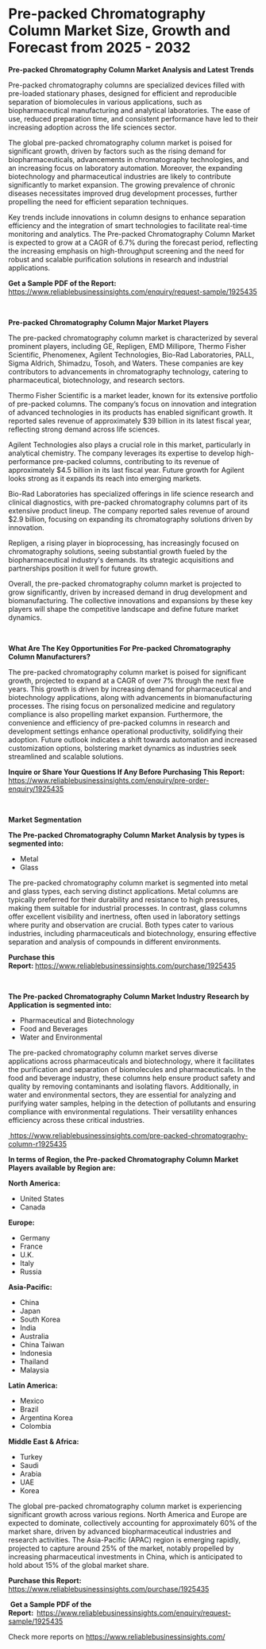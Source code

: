 <p><h1>Pre-packed Chromatography Column Market Size, Growth and Forecast from 2025 - 2032</h1></p><p><strong>Pre-packed Chromatography Column Market Analysis and Latest Trends</strong></p>
<p><p>Pre-packed chromatography columns are specialized devices filled with pre-loaded stationary phases, designed for efficient and reproducible separation of biomolecules in various applications, such as biopharmaceutical manufacturing and analytical laboratories. The ease of use, reduced preparation time, and consistent performance have led to their increasing adoption across the life sciences sector.</p><p>The global pre-packed chromatography column market is poised for significant growth, driven by factors such as the rising demand for biopharmaceuticals, advancements in chromatography technologies, and an increasing focus on laboratory automation. Moreover, the expanding biotechnology and pharmaceutical industries are likely to contribute significantly to market expansion. The growing prevalence of chronic diseases necessitates improved drug development processes, further propelling the need for efficient separation techniques.</p><p>Key trends include innovations in column designs to enhance separation efficiency and the integration of smart technologies to facilitate real-time monitoring and analytics. The Pre-packed Chromatography Column Market is expected to grow at a CAGR of 6.7% during the forecast period, reflecting the increasing emphasis on high-throughput screening and the need for robust and scalable purification solutions in research and industrial applications.</p></p>
<p><strong>Get a Sample PDF of the Report:&nbsp;</strong> <a href="https://www.reliablebusinessinsights.com/enquiry/request-sample/1925435?utm_campaign=2247&utm_medium=2&utm_source=Github&utm_content=ia&utm_term=28032025&utm_id=pre-packed-chromatography-column">https://www.reliablebusinessinsights.com/enquiry/request-sample/1925435</a></p>
<p>&nbsp;</p>
<p><strong>Pre-packed Chromatography Column Major Market Players</strong></p>
<p><p>The pre-packed chromatography column market is characterized by several prominent players, including GE, Repligen, EMD Millipore, Thermo Fisher Scientific, Phenomenex, Agilent Technologies, Bio-Rad Laboratories, PALL, Sigma Aldrich, Shimadzu, Tosoh, and Waters. These companies are key contributors to advancements in chromatography technology, catering to pharmaceutical, biotechnology, and research sectors.</p><p>Thermo Fisher Scientific is a market leader, known for its extensive portfolio of pre-packed columns. The company’s focus on innovation and integration of advanced technologies in its products has enabled significant growth. It reported sales revenue of approximately $39 billion in its latest fiscal year, reflecting strong demand across life sciences.</p><p>Agilent Technologies also plays a crucial role in this market, particularly in analytical chemistry. The company leverages its expertise to develop high-performance pre-packed columns, contributing to its revenue of approximately $4.5 billion in its last fiscal year. Future growth for Agilent looks strong as it expands its reach into emerging markets.</p><p>Bio-Rad Laboratories has specialized offerings in life science research and clinical diagnostics, with pre-packed chromatography columns part of its extensive product lineup. The company reported sales revenue of around $2.9 billion, focusing on expanding its chromatography solutions driven by innovation.</p><p>Repligen, a rising player in bioprocessing, has increasingly focused on chromatography solutions, seeing substantial growth fueled by the biopharmaceutical industry's demands. Its strategic acquisitions and partnerships position it well for future growth.</p><p>Overall, the pre-packed chromatography column market is projected to grow significantly, driven by increased demand in drug development and biomanufacturing. The collective innovations and expansions by these key players will shape the competitive landscape and define future market dynamics.</p></p>
<p>&nbsp;</p>
<p><strong>What Are The Key Opportunities For Pre-packed Chromatography Column Manufacturers?</strong></p>
<p><p>The pre-packed chromatography column market is poised for significant growth, projected to expand at a CAGR of over 7% through the next five years. This growth is driven by increasing demand for pharmaceutical and biotechnology applications, along with advancements in biomanufacturing processes. The rising focus on personalized medicine and regulatory compliance is also propelling market expansion. Furthermore, the convenience and efficiency of pre-packed columns in research and development settings enhance operational productivity, solidifying their adoption. Future outlook indicates a shift towards automation and increased customization options, bolstering market dynamics as industries seek streamlined and scalable solutions.</p></p>
<p><strong>Inquire or Share Your Questions If Any Before Purchasing This Report:</strong> <a href="https://www.reliablebusinessinsights.com/enquiry/pre-order-enquiry/1925435?utm_campaign=2247&utm_medium=2&utm_source=Github&utm_content=ia&utm_term=28032025&utm_id=pre-packed-chromatography-column">https://www.reliablebusinessinsights.com/enquiry/pre-order-enquiry/1925435</a></p>
<p>&nbsp;</p>
<p><strong>Market Segmentation</strong></p>
<p><strong>The Pre-packed Chromatography Column Market Analysis by types is segmented into:</strong></p>
<p><ul><li>Metal</li><li>Glass</li></ul></p>
<p><p>The pre-packed chromatography column market is segmented into metal and glass types, each serving distinct applications. Metal columns are typically preferred for their durability and resistance to high pressures, making them suitable for industrial processes. In contrast, glass columns offer excellent visibility and inertness, often used in laboratory settings where purity and observation are crucial. Both types cater to various industries, including pharmaceuticals and biotechnology, ensuring effective separation and analysis of compounds in different environments.</p></p>
<p><strong>Purchase this Report:&nbsp;</strong><a href="https://www.reliablebusinessinsights.com/purchase/1925435?utm_campaign=2247&utm_medium=2&utm_source=Github&utm_content=ia&utm_term=28032025&utm_id=pre-packed-chromatography-column">https://www.reliablebusinessinsights.com/purchase/1925435</a></p>
<p>&nbsp;</p>
<p><strong>The Pre-packed Chromatography Column Market Industry Research by Application is segmented into:</strong></p>
<p><ul><li>Pharmaceutical and Biotechnology</li><li>Food and Beverages</li><li>Water and Environmental</li></ul></p>
<p><p>The pre-packed chromatography column market serves diverse applications across pharmaceuticals and biotechnology, where it facilitates the purification and separation of biomolecules and pharmaceuticals. In the food and beverage industry, these columns help ensure product safety and quality by removing contaminants and isolating flavors. Additionally, in water and environmental sectors, they are essential for analyzing and purifying water samples, helping in the detection of pollutants and ensuring compliance with environmental regulations. Their versatility enhances efficiency across these critical industries.</p></p>
<p><a href="https://www.reliablebusinessinsights.com/pre-packed-chromatography-column-r1925435?utm_campaign=2247&utm_medium=2&utm_source=Github&utm_content=ia&utm_term=28032025&utm_id=pre-packed-chromatography-column">&nbsp;https://www.reliablebusinessinsights.com/pre-packed-chromatography-column-r1925435</a></p>
<p><strong>In terms of Region, the Pre-packed Chromatography Column Market Players available by Region are:</strong></p>
<p>
    <p> <strong> North America: </strong>
        <ul>
            <li>United States</li>
            <li>Canada</li>
        </ul>
        </p> 
    <p> <strong> Europe: </strong>
        <ul>
            <li>Germany</li>
            <li>France</li>
            <li>U.K.</li>
            <li>Italy</li>
            <li>Russia</li>
        </ul>
        </p> 
    <p> <strong> Asia-Pacific: </strong>
        <ul>
            <li>China</li>
            <li>Japan</li>
            <li>South Korea</li>
            <li>India</li>
            <li>Australia</li>
            <li>China Taiwan</li>
            <li>Indonesia</li>
            <li>Thailand</li>
            <li>Malaysia</li>
        </ul>
        </p> 
    <p> <strong> Latin America: </strong>
        <ul>
            <li>Mexico</li>
            <li>Brazil</li>
            <li>Argentina Korea</li>
            <li>Colombia</li>
        </ul>
        </p> 
    <p> <strong> Middle East & Africa: </strong>
        <ul>
            <li>Turkey</li>
            <li>Saudi</li>
            <li>Arabia</li>
            <li>UAE</li>
            <li>Korea</li>
        </ul>
    </p>
    </p>
<p><p>The global pre-packed chromatography column market is experiencing significant growth across various regions. North America and Europe are expected to dominate, collectively accounting for approximately 60% of the market share, driven by advanced biopharmaceutical industries and research activities. The Asia-Pacific (APAC) region is emerging rapidly, projected to capture around 25% of the market, notably propelled by increasing pharmaceutical investments in China, which is anticipated to hold about 15% of the global market share.</p></p>
<p><strong>Purchase this Report: </strong><a href="https://www.reliablebusinessinsights.com/purchase/1925435?utm_campaign=2247&utm_medium=2&utm_source=Github&utm_content=ia&utm_term=28032025&utm_id=pre-packed-chromatography-column">https://www.reliablebusinessinsights.com/purchase/1925435</a></p>
<p>&nbsp;<strong>Get a Sample PDF of the Report:&nbsp;&nbsp;</strong><a href="https://www.reliablebusinessinsights.com/enquiry/request-sample/1925435?utm_campaign=2247&utm_medium=2&utm_source=Github&utm_content=ia&utm_term=28032025&utm_id=pre-packed-chromatography-column">https://www.reliablebusinessinsights.com/enquiry/request-sample/1925435</a></p>
<p><strong></strong></p>
<p>Check more reports on <a href="https://www.reliablebusinessinsights.com/?utm_campaign=2247&utm_medium=2&utm_source=Github&utm_content=ia&utm_term=28032025&utm_id=pre-packed-chromatography-column">https://www.reliablebusinessinsights.com/</a></p>